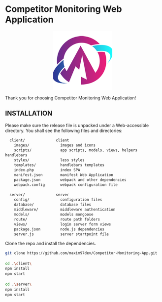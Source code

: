 Competitor Monitoring Web Application
=============================

<p align="center">
  <img src="https://github.com/maxim97dev/Competitor-Monitoring-App/blob/main/client/images/icons/logo-192.png"/>
</p>

Thank you for choosing Competitor Monitoring Web Application!

INSTALLATION
------------

Please make sure the release file is unpacked under a Web-accessible
directory. You shall see the following files and directories:

      client/              client
        images/              images and icons
        scripts/             app scripts, models, views, helpers handlebars
        styles/              less styles
        templates/           handlebars templates
        index.php            index SPA
        manifest.json        manifest Web Application
        package.json         webpack and other dependencies 
        webpack.config       webpack configuration file
      
      server/              server  
        config/              configuration files
        database/            database files
        middleware/          middleware authentication
        models/              models mongoose
        route/               route path folders
        views/               login server form views
        package.json         node.js dependencies
        server.js            server startpoint file
        
Clone the repo and install the dependencies.


```bash
git clone https://github.com/maxim97dev/Competitor-Monitoring-App.git

cd .\client\
npm install
npm start

cd .\server\
npm install
npm start
```
